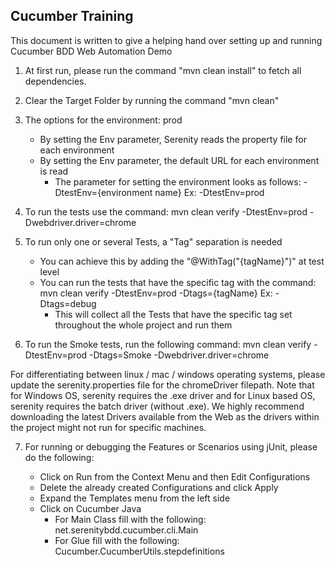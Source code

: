 ## Cucumber Training

This document is written to give a helping hand over setting up and running Cucumber BDD Web Automation Demo

1. At first run, please run the command "mvn clean install" to fetch all dependencies.

2. Clear the Target Folder by running the command "mvn clean"

3. The options for the environment: prod
    - By setting the Env parameter, Serenity reads the property file for each environment
    - By setting the Env parameter, the default URL for each environment is read
        - The parameter for setting the environment looks as follows: -DtestEnv={environment name} Ex: -DtestEnv=prod

4. To run the tests use the command: mvn clean verify -DtestEnv=prod -Dwebdriver.driver=chrome

5. To run only one or several Tests, a "Tag" separation is needed
    - You can achieve this by adding the "@WithTag("{tagName}")" at test level
    - You can run the tests that have the specific tag with the command: mvn clean verify -DtestEnv=prod -Dtags={tagName} Ex: -Dtags=debug
        - This will collect all the Tests that have the specific tag set throughout the whole project and run them

6. To run the Smoke tests, run the following command: mvn clean verify -DtestEnv=prod -Dtags=Smoke -Dwebdriver.driver=chrome

For differentiating between linux / mac / windows operating systems, please update the serenity.properties file for the chromeDriver filepath.
Note that for Windows OS, serenity requires the .exe driver and for Linux based OS, serenity requires the batch driver (without .exe). 
We highly recommend downloading the latest Drivers available from the Web as the drivers within the project might not run for specific machines.

7. For running or debugging the Features or Scenarios using jUnit, please do the following:

    - Click on Run from the Context Menu and then Edit Configurations
    - Delete the already created Configurations and click Apply
    - Expand the Templates menu from the left side
    - Click on Cucumber Java
        - For Main Class fill with the following: net.serenitybdd.cucumber.cli.Main
        - For Glue fill with the following: Cucumber.CucumberUtils.stepdefinitions